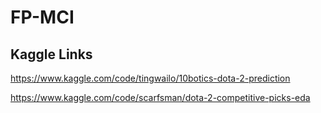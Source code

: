 # FP-MCI

## Kaggle Links
https://www.kaggle.com/code/tingwailo/10botics-dota-2-prediction

https://www.kaggle.com/code/scarfsman/dota-2-competitive-picks-eda
